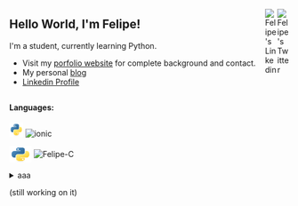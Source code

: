 <a href="https://twitter.com/fxllpe" target="_blank" rel="nofollow"><img align="right" alt="Felipe's Twitter" width="22px" src="https://cdn.jsdelivr.net/npm/simple-icons@v3/icons/twitter.svg" /></a><a href="https://www.linkedin.com/in/felipezanardi" target="_blank" rel="nofollow"><img align="right" alt="Felipe's Linkedin" width="22px" src="https://cdn.jsdelivr.net/npm/simple-icons@v3/icons/linkedin.svg" /></a>
## Hello World, I'm Felipe! 
I'm a student, currently learning Python.

- Visit my [porfolio website](https://felipezanardi.github.io/) for complete background and contact.
- My personal [blog](https://felipezanardi.github.io/blog/)
- [Linkedin Profile](https://www.linkedin.com/in/felipezanardi)
<h2 align="left">

#### Languages:

<p align="left">
  <img src="https://raw.githubusercontent.com/devicons/devicon/master/icons/python/python-original.svg" alt="laravel" width="25" height="25"/>
  <img src="https://cdn.jsdelivr.net/gh/devicons/devicon/icons/c/c-original.svg" alt="ionic" width="25" height="25"/>
</p>
  
<img align="center" alt="Felipe-Python" height="30" width="40" src="https://raw.githubusercontent.com/devicons/devicon/master/icons/python/python-original.svg"> <img align="center" alt="Felipe-C" height="30" width="40" src="https://cdn.jsdelivr.net/gh/devicons/devicon/icons/c/c-original.svg">
  
<details>
  <summary>aaa</summary>
   test :)
</details>
  
(still working on it)

